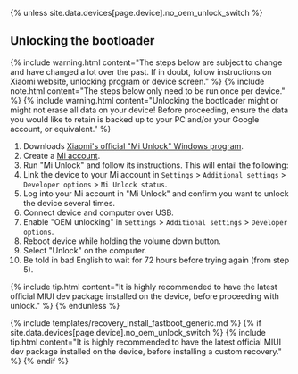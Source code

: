 {% unless site.data.devices[page.device].no_oem_unlock_switch %}
## Unlocking the bootloader

{% include warning.html content="The steps below are subject to change and have changed a lot over the past. If in doubt, follow instructions on Xiaomi website, unlocking program or device screen." %}
{% include note.html content="The steps below only need to be run once per device." %}
{% include warning.html content="Unlocking the bootloader might or might not erase all data on your device!
Before proceeding, ensure the data you would like to retain is backed up to your PC and/or your Google account, or equivalent." %}

1. Downloads [Xiaomi's official "Mi Unlock" Windows program](http://en.miui.com/unlock/download_en.html).
2. Create a [Mi account](https://account.xiaomi.com/pass/register).
3. Run "Mi Unlock" and follow its instructions. This will entail the following:
4. Link the device to your Mi account in `Settings` > `Additional settings` > `Developer options` > `Mi Unlock status`.
5. Log into your Mi account in "Mi Unlock" and confirm you want to unlock the device several times.
6. Connect device and computer over USB.
7. Enable "OEM unlocking" in `Settings` > `Additional settings` > `Developer options`.
8. Reboot device while holding the volume down button.
9. Select "Unlock" on the computer.
10. Be told in bad English to wait for 72 hours before trying again (from step 5).

{% include tip.html content="It is highly recommended to have the latest official MIUI dev package installed on the device, before proceeding with unlock." %}
{% endunless %}

{% include templates/recovery_install_fastboot_generic.md %}
{% if site.data.devices[page.device].no_oem_unlock_switch %}
{% include tip.html content="It is highly recommended to have the latest official MIUI dev package installed on the device, before installing a custom recovery." %}
{% endif %}
